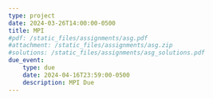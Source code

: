 ```yaml
---
type: project
date: 2024-03-26T14:00:00-0500
title: MPI
#pdf: /static_files/assignments/asg.pdf
#attachment: /static_files/assignments/asg.zip
#solutions: /static_files/assignments/asg_solutions.pdf
due_event: 
    type: due
    date: 2024-04-16T23:59:00-0500
    description: MPI Due
---
```

